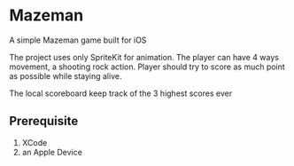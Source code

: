 # Mazeman
A simple Mazeman game built for iOS

The project uses only SpriteKit for animation. The player can have 4 ways movement, a shooting rock action. Player should try to score as much point as possible while staying alive.

The local scoreboard keep track of the 3 highest scores ever

## Prerequisite
1. XCode
2. an Apple Device
